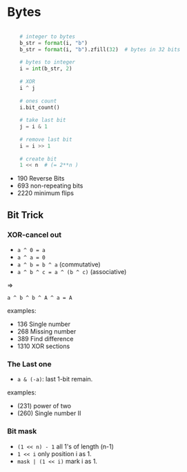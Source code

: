 # Bytes

```python

    # integer to bytes
    b_str = format(i, "b")
    b_str = format(i, "b").zfill(32)  # bytes in 32 bits
    
    # bytes to integer
    i = int(b_str, 2)
    
    # XOR
    i ^ j
    
    # ones count
    i.bit_count()
    
    # take last bit
    j = i & 1
    
    # remove last bit
    i = i >> 1
    
    # create bit
    1 << n  # (= 2**n )

```

- 190 Reverse Bits
- 693 non-repeating bits
- 2220 minimum flips

## Bit Trick



### XOR-cancel out
- `a ^ 0 = a`
- `a ^ a = 0`
- `a ^ b = b ^ a` (commutative)
- `a ^ b ^ c = a ^ (b ^ c)` (associative)

=>

`a ^ b ^ b ^ A ^ a = A`

  
examples:
- 136 Single number
- 268 Missing number
- 389 Find difference
- 1310 XOR sections

### The Last one
- `a & (-a)`: last 1-bit remain. 
  
examples:
- (231) power of two
- (260) Single number II

### Bit mask
- `(1 << n) - 1` all 1's of length (n-1)
- `1 << i` only position i as 1.
- `mask | (1 << i)` mark i as 1.
